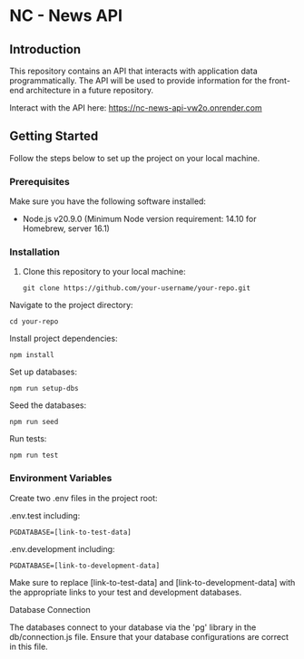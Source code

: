 # NC - News API

## Introduction

This repository contains an API that interacts with application data programmatically. The API will be used to provide information for the front-end architecture in a future repository.

Interact with the API here: https://nc-news-api-vw2o.onrender.com

## Getting Started

Follow the steps below to set up the project on your local machine.

### Prerequisites

Make sure you have the following software installed:

- Node.js v20.9.0 (Minimum Node version requirement: 14.10 for Homebrew, server 16.1)

### Installation

1. Clone this repository to your local machine:

   ```
   git clone https://github.com/your-username/your-repo.git

   ```
   
Navigate to the project directory:

```
cd your-repo
```

Install project dependencies:

```
npm install
```

Set up databases:

```
npm run setup-dbs
```

Seed the databases:

```
npm run seed
```

Run tests:

```
npm run test
```

### Environment Variables

Create two .env files in the project root:

.env.test including:

```
PGDATABASE=[link-to-test-data]
```

.env.development including:

```
PGDATABASE=[link-to-development-data]
```

Make sure to replace [link-to-test-data] and [link-to-development-data] with the appropriate links to your test and development databases.

Database Connection

The databases connect to your database via the 'pg' library in the db/connection.js file. Ensure that your database configurations are correct in this file.

